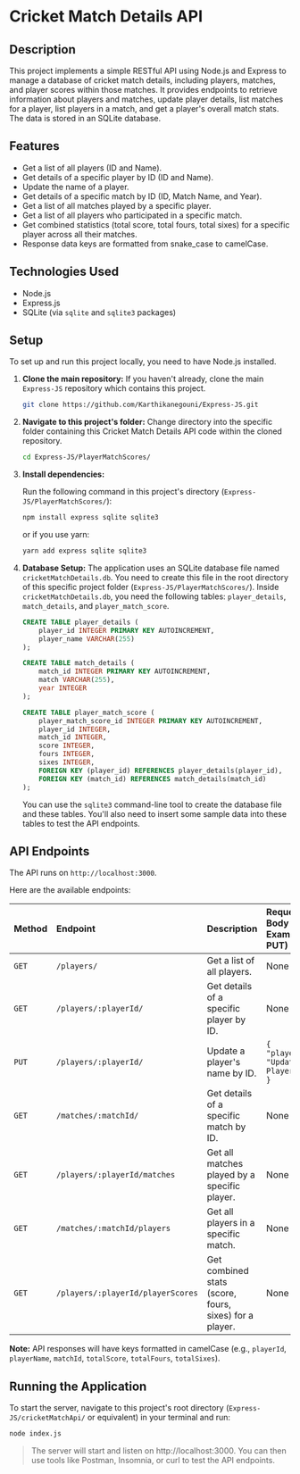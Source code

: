 # Cricket Match Details API

## Description

This project implements a simple RESTful API using Node.js and Express to manage a database of cricket match details, including players, matches, and player scores within those matches. It provides endpoints to retrieve information about players and matches, update player details, list matches for a player, list players in a match, and get a player's overall match stats. The data is stored in an SQLite database.

## Features

* Get a list of all players (ID and Name).
* Get details of a specific player by ID (ID and Name).
* Update the name of a player.
* Get details of a specific match by ID (ID, Match Name, and Year).
* Get a list of all matches played by a specific player.
* Get a list of all players who participated in a specific match.
* Get combined statistics (total score, total fours, total sixes) for a specific player across all their matches.
* Response data keys are formatted from snake_case to camelCase.

## Technologies Used

* Node.js
* Express.js
* SQLite (via `sqlite` and `sqlite3` packages)

## Setup

To set up and run this project locally, you need to have Node.js installed.

1.  **Clone the main repository:**
    If you haven't already, clone the main `Express-JS` repository which contains this project.
    ```bash
    git clone https://github.com/Karthikanegouni/Express-JS.git
    ```

2.  **Navigate to this project's folder:**
    Change directory into the specific folder containing this Cricket Match Details API code within the cloned repository.
    ```bash
    cd Express-JS/PlayerMatchScores/
    ```

3.  **Install dependencies:**

    Run the following command in this project's directory (`Express-JS/PlayerMatchScores/`):

    ```bash
    npm install express sqlite sqlite3
    ```
    or if you use yarn:
    ```bash
    yarn add express sqlite sqlite3
    ```

4.  **Database Setup:**
    The application uses an SQLite database file named `cricketMatchDetails.db`. You need to create this file in the root directory of this specific project folder (`Express-JS/PlayerMatchScores/`).
    Inside `cricketMatchDetails.db`, you need the following tables: `player_details`, `match_details`, and `player_match_score`.

    ```sql
    CREATE TABLE player_details (
        player_id INTEGER PRIMARY KEY AUTOINCREMENT,
        player_name VARCHAR(255)
    );

    CREATE TABLE match_details (
        match_id INTEGER PRIMARY KEY AUTOINCREMENT,
        match VARCHAR(255),
        year INTEGER
    );

    CREATE TABLE player_match_score (
        player_match_score_id INTEGER PRIMARY KEY AUTOINCREMENT,
        player_id INTEGER,
        match_id INTEGER,
        score INTEGER,
        fours INTEGER,
        sixes INTEGER,
        FOREIGN KEY (player_id) REFERENCES player_details(player_id),
        FOREIGN KEY (match_id) REFERENCES match_details(match_id)
    );
    ```
    You can use the `sqlite3` command-line tool to create the database file and these tables. You'll also need to insert some sample data into these tables to test the API endpoints.

## API Endpoints

The API runs on `http://localhost:3000`.

Here are the available endpoints:

| Method | Endpoint                             | Description                                               | Request Body Example (for PUT)               |
| :----- | :----------------------------------- | :-------------------------------------------------------- | :------------------------------------------- |
| `GET`  | `/players/`                          | Get a list of all players.                                | None                                         |
| `GET`  | `/players/:playerId/`                | Get details of a specific player by ID.                   | None                                         |
| `PUT`  | `/players/:playerId/`                | Update a player's name by ID.                             | `{ "playerName": "Updated Player Name" }`    |
| `GET`  | `/matches/:matchId/`                 | Get details of a specific match by ID.                    | None                                         |
| `GET`  | `/players/:playerId/matches`         | Get all matches played by a specific player.              | None                                         |
| `GET`  | `/matches/:matchId/players`          | Get all players in a specific match.                      | None                                         |
| `GET`  | `/players/:playerId/playerScores`    | Get combined stats (score, fours, sixes) for a player.    | None                                         |

**Note:** API responses will have keys formatted in camelCase (e.g., `playerId`, `playerName`, `matchId`, `totalScore`, `totalFours`, `totalSixes`).

## Running the Application

To start the server, navigate to this project's root directory (`Express-JS/cricketMatchApi/` or equivalent) in your terminal and run:

```bash
node index.js
```
>The server will start and listen on http://localhost:3000. You can then use tools like Postman, Insomnia, or curl to test the API endpoints.